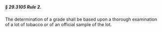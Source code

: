 ##### § 29.3105 Rule 2. #####

The determination of a grade shall be based upon a thorough examination of a lot of tobacco or of an official sample of the lot.